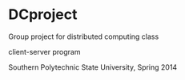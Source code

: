 DCproject
=========

Group project for distributed computing class

client-server program

Southern Polytechnic State University, Spring 2014
